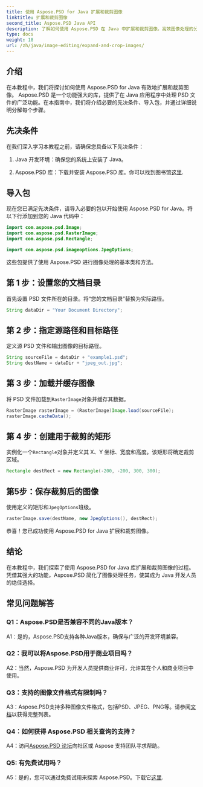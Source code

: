 ```yaml
---
title: 使用 Aspose.PSD for Java 扩展和裁剪图像
linktitle: 扩展和裁剪图像
second_title: Aspose.PSD Java API
description: 了解如何使用 Aspose.PSD 在 Java 中扩展和裁剪图像。高效图像处理的分步指南。
type: docs
weight: 18
url: /zh/java/image-editing/expand-and-crop-images/
---
```

## 介绍

在本教程中，我们将探讨如何使用 Aspose.PSD for Java 有效地扩展和裁剪图像。 Aspose.PSD 是一个功能强大的库，提供了在 Java 应用程序中处理 PSD 文件的广泛功能。在本指南中，我们将介绍必要的先决条件、导入包，并通过详细说明分解每个步骤。

## 先决条件

在我们深入学习本教程之前，请确保您具备以下先决条件：

1. Java 开发环境：确保您的系统上安装了 Java。

2.  Aspose.PSD 库：下载并安装 Aspose.PSD 库。你可以找到图书馆[这里](https://releases.aspose.com/psd/java/).

## 导入包

现在您已满足先决条件，请导入必要的包以开始使用 Aspose.PSD for Java。将以下行添加到您的 Java 代码中：

```java
import com.aspose.psd.Image;
import com.aspose.psd.RasterImage;
import com.aspose.psd.Rectangle;

import com.aspose.psd.imageoptions.JpegOptions;
```

这些包提供了使用 Aspose.PSD 进行图像处理的基本类和方法。

## 第 1 步：设置您的文档目录

首先设置 PSD 文件所在的目录。将“您的文档目录”替换为实际路径。

```java
String dataDir = "Your Document Directory";
```

## 第 2 步：指定源路径和目标路径

定义源 PSD 文件和输出图像的目标路径。

```java
String sourceFile = dataDir + "example1.psd";
String destName = dataDir + "jpeg_out.jpg";
```

## 第 3 步：加载并缓存图像

将 PSD 文件加载到`RasterImage`对象并缓存其数据。

```java
RasterImage rasterImage = (RasterImage)Image.load(sourceFile);
rasterImage.cacheData();
```

## 第 4 步：创建用于裁剪的矩形

实例化一个`Rectangle`对象并定义其 X、Y 坐标、宽度和高度。该矩形将确定裁剪区域。

```java
Rectangle destRect = new Rectangle(-200, -200, 300, 300);
```

## 第5步：保存裁剪后的图像

使用定义的矩形和`JpegOptions`班级。

```java
rasterImage.save(destName, new JpegOptions(), destRect);
```

恭喜！您已成功使用 Aspose.PSD for Java 扩展和裁剪图像。

## 结论

在本教程中，我们探索了使用 Aspose.PSD for Java 库扩展和裁剪图像的过程。凭借其强大的功能，Aspose.PSD 简化了图像处理任务，使其成为 Java 开发人员的绝佳选择。

## 常见问题解答

### Q1：Aspose.PSD是否兼容不同的Java版本？

A1：是的，Aspose.PSD支持各种Java版本，确保与广泛的开发环境兼容。

### Q2：我可以将Aspose.PSD用于商业项目吗？

A2：当然，Aspose.PSD 为开发人员提供商业许可，允许其在个人和商业项目中使用。

### Q3：支持的图像文件格式有限制吗？

 A3：Aspose.PSD支持多种图像文件格式，包括PSD、JPEG、PNG等。请参阅[文档](https://reference.aspose.com/psd/java/)以获得完整列表。

### Q4：如何获得 Aspose.PSD 相关查询的支持？

 A4：访问[Aspose.PSD 论坛](https://forum.aspose.com/c/psd/34)向社区或 Aspose 支持团队寻求帮助。

### Q5: 有免费试用吗？

 A5：是的，您可以通过免费试用来探索 Aspose.PSD。下载它[这里](https://releases.aspose.com/).
